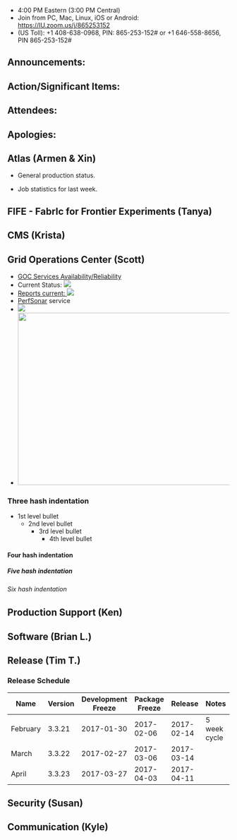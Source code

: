    * 4:00 PM Eastern (3:00 PM Central)
   * Join from PC, Mac, Linux, iOS or Android: https://IU.zoom.us/j/865253152
   * (US Toll): +1 408-638-0968, PIN: 865-253-152# or +1 646-558-8656, PIN 865-253-152#

## Announcements: 

## Action/Significant Items: 

## Attendees: 

## Apologies:

## Atlas (Armen & Xin)  

   * General production status. 
      
   * Job statistics for last week.     


## FIFE - FabrIc for Frontier Experiments (Tanya)

## CMS (Krista)

## Grid Operations Center (Scott)
   * [GOC Services Availability/Reliability](http://tinyurl.com/pre26vw)
   * Current Status: [<img src="http://monitor.grid.iu.edu/availability/production_status.png">](http://monitor.grid.iu.edu/availability/production.html)
   * <a href="http://reports.grid.iu.edu/reports/">Reports current: <img src="http://steige.grid.iu.edu/steige/status_reports.png"></a>
   * [PerfSonar](http://maddash.aglt2.org/maddash-webui/index.cgi?dashboard=OSG%20Grid%20Operations%20Center%20Test%20Mesh%20Config) service
   * <img src="http://gratiaweb1.grid.iu.edu/gratiastatic/today/osg_wall_hours.png"/>
   * <img src="http://osg-flock.grid.iu.edu/monitoring/condor/condor_7day.png" width='630' height='390'  /><br>

### Three hash indentation
   * 1st level bullet
      * 2nd level bullet
         * 3rd level bullet
            * 4th level bullet
     
#### Four hash indentation

##### Five hash indentation

###### Six hash indentation

## Production Support (Ken)

## Software (Brian L.)


## Release (Tim T.)
### Release Schedule
Name | Version | Development Freeze	| Package Freeze	| Release	| Notes
--------- | ---------- | ------ | ------ | -------- | ---------
February	| 3.3.21	| 2017-01-30	| 2017-02-06	| 2017-02-14	| 5 week cycle
March	| 3.3.22	| 2017-02-27	| 2017-03-06	| 2017-03-14	 
April	| 3.3.23	| 2017-03-27	| 2017-04-03	| 2017-04-11	 

## Security (Susan)

## Communication (Kyle)
